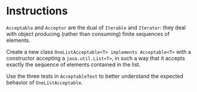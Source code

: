 # Instructions

`Acceptable` and `Acceptor` are the dual of `Iterable` and `Iterator`: they deal with object producing (rather than consuming) finite sequences of elements.

Create a new class `OneListAcceptable<T> implements Acceptable<T>` with a constructor accepting a `java.util.List<T>`, in such a way that it accepts exactly the sequence of elements contained in the list.

Use the three tests in `AcceptableTest` to better understand the expected behavior of `OneListAcceptable`.